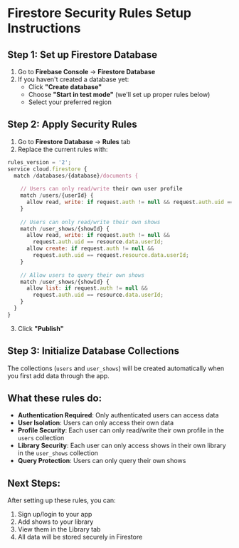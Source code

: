 # Firestore Security Rules Setup Instructions

## Step 1: Set up Firestore Database

1. Go to **Firebase Console** → **Firestore Database**
2. If you haven't created a database yet:
   - Click **"Create database"**
   - Choose **"Start in test mode"** (we'll set up proper rules below)
   - Select your preferred region

## Step 2: Apply Security Rules

1. Go to **Firestore Database** → **Rules** tab
2. Replace the current rules with:

```javascript
rules_version = '2';
service cloud.firestore {
  match /databases/{database}/documents {
    
    // Users can only read/write their own user profile
    match /users/{userId} {
      allow read, write: if request.auth != null && request.auth.uid == userId;
    }
    
    // Users can only read/write their own shows
    match /user_shows/{showId} {
      allow read, write: if request.auth != null && 
        request.auth.uid == resource.data.userId;
      allow create: if request.auth != null && 
        request.auth.uid == request.resource.data.userId;
    }
    
    // Allow users to query their own shows
    match /user_shows/{showId} {
      allow list: if request.auth != null && 
        request.auth.uid == resource.data.userId;
    }
  }
}
```

3. Click **"Publish"**

## Step 3: Initialize Database Collections

The collections (`users` and `user_shows`) will be created automatically when you first add data through the app.

## What these rules do:

- **Authentication Required**: Only authenticated users can access data
- **User Isolation**: Users can only access their own data
- **Profile Security**: Each user can only read/write their own profile in the `users` collection
- **Library Security**: Each user can only access shows in their own library in the `user_shows` collection
- **Query Protection**: Users can only query their own shows

## Next Steps:

After setting up these rules, you can:
1. Sign up/login to your app
2. Add shows to your library
3. View them in the Library tab
4. All data will be stored securely in Firestore
